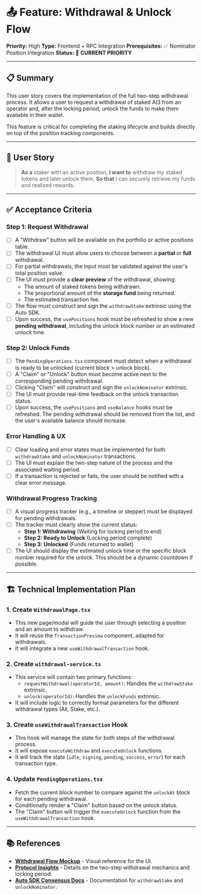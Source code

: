 # 📤 Feature: Withdrawal & Unlock Flow

**Priority:** High
**Type:** Frontend + RPC Integration
**Prerequisites:** ✅ Nominator Position Integration
**Status:** 🎯 **CURRENT PRIORITY**

---

## 📋 Summary

This user story covers the implementation of the full two-step withdrawal process. It allows a user to request a withdrawal of staked AI3 from an operator and, after the locking period, unlock the funds to make them available in their wallet.

This feature is critical for completing the staking lifecycle and builds directly on top of the position tracking components.

---

## 👤 User Story

> **As a** staker with an active position,
> **I want to** withdraw my staked tokens and later unlock them,
> **So that** I can securely retrieve my funds and realized rewards.

---

## ✅ Acceptance Criteria

### **Step 1: Request Withdrawal**

- [ ] A "Withdraw" button will be available on the portfolio or active positions table.
- [ ] The withdrawal UI must allow users to choose between a **partial** or **full** withdrawal.
- [ ] For partial withdrawals, the input must be validated against the user's total position value.
- [ ] The UI must provide a **clear preview** of the withdrawal, showing:
  - The amount of staked tokens being withdrawn.
  - The proportional amount of the **storage fund** being returned.
  - The estimated transaction fee.
- [ ] The flow must construct and sign the `withdrawStake` extrinsic using the Auto SDK.
- [ ] Upon success, the `usePositions` hook must be refreshed to show a new **pending withdrawal**, including the unlock block number or an estimated unlock time.

### **Step 2: Unlock Funds**

- [ ] The `PendingOperations.tsx` component must detect when a withdrawal is ready to be unlocked (current block > unlock block).
- [ ] A "Claim" or "Unlock" button must become active next to the corresponding pending withdrawal.
- [ ] Clicking "Claim" will construct and sign the `unlockNominator` extrinsic.
- [ ] The UI must provide real-time feedback on the unlock transaction status.
- [ ] Upon success, the `usePositions` and `useBalance` hooks must be refreshed. The pending withdrawal should be removed from the list, and the user's available balance should increase.

### **Error Handling & UX**

- [ ] Clear loading and error states must be implemented for both `withdrawStake` and `unlockNominator` transactions.
- [ ] The UI must explain the two-step nature of the process and the associated waiting period.
- [ ] If a transaction is rejected or fails, the user should be notified with a clear error message.

### **Withdrawal Progress Tracking**

- [ ] A visual progress tracker (e.g., a timeline or stepper) must be displayed for pending withdrawals.
- [ ] The tracker must clearly show the current status:
  - **Step 1: Withdrawing** (Waiting for locking period to end)
  - **Step 2: Ready to Unlock** (Locking period complete)
  - **Step 3: Unlocked** (Funds returned to wallet)
- [ ] The UI should display the estimated unlock time or the specific block number required for the unlock. This should be a dynamic countdown if possible.

---

## 🏗️ Technical Implementation Plan

### 1. **Create `WithdrawalPage.tsx`**

- This new page/modal will guide the user through selecting a position and an amount to withdraw.
- It will reuse the `TransactionPreview` component, adapted for withdrawals.
- It will integrate a new `useWithdrawalTransaction` hook.

### 2. **Create `withdrawal-service.ts`**

- This service will contain two primary functions:
  - `requestWithdrawal(operatorId, amount)`: Handles the `withdrawStake` extrinsic.
  - `unlock(operatorId)`: Handles the `unlockFunds` extrinsic.
- It will include logic to correctly format parameters for the different withdrawal types (All, Stake, etc.).

### 3. **Create `useWithdrawalTransaction` Hook**

- This hook will manage the state for both steps of the withdrawal process.
- It will expose `executeWithdraw` and `executeUnlock` functions.
- It will track the state (`idle`, `signing`, `pending`, `success`, `error`) for each transaction type.

### 4. **Update `PendingOperations.tsx`**

- Fetch the current block number to compare against the `unlockAt` block for each pending withdrawal.
- Conditionally render a "Claim" button based on the unlock status.
- The "Claim" button will trigger the `executeUnlock` function from the `useWithdrawalTransaction` hook.

---

## 📚 References

- **[Withdrawal Flow Mockup](../mockups/withdrawal-flow.html)** - Visual reference for the UI.
- **[Protocol Insights](../resources/protocol-insights.md)** - Details on the two-step withdrawal mechanics and locking period.
- **[Auto SDK Consensus Docs](https://develop.autonomys.xyz/sdk/auto-consensus)** - Documentation for `withdrawStake` and `unlockNominator`.
